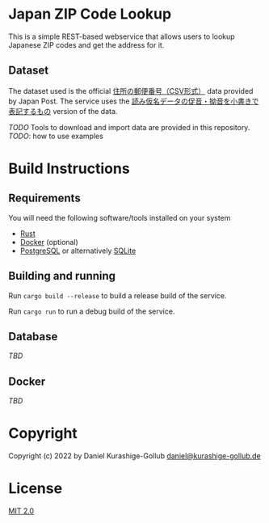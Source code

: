 # Japan ZIP Code Lookup

This is a simple REST-based webservice that allows users to lookup Japanese ZIP codes and get the address for it.

## Dataset

The dataset used is the official [住所の郵便番号（CSV形式）](https://www.post.japanpost.jp/zipcode/download.html) data provided by Japan Post.
The service uses the [読み仮名データの促音・拗音を小書きで表記するもの](https://www.post.japanpost.jp/zipcode/dl/kogaki-zip.html) version of the data.

*TODO* Tools to download and import data are provided in this repository. _TODO_: how to use examples

# Build Instructions

## Requirements

You will need the following software/tools installed on your system

- [Rust](https://www.rust-lang.org/)
- [Docker](https://www.docker.com/) (optional)
- [PostgreSQL](https://www.postgresql.org/) or alternatively [SQLite](https://www.sqlite.org/)

## Building and running

Run `cargo build --release` to build a release build of the service.

Run `cargo run` to run a debug build of the service.

## Database

_TBD_

## Docker

_TBD_

# Copyright

Copyright (c) 2022 by Daniel Kurashige-Gollub <daniel@kurashige-gollub.de>


# License

[MIT 2.0](LICENSE.md)

